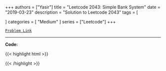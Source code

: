 
+++
authors = ["Yasir"]
title = "Leetcode 2043: Simple Bank System"
date = "2019-03-23"
description = "Solution to Leetcode 2043"
tags = [
    
]
categories = [
    "Medium"
]
series = ["Leetcode"]
+++



[`Problem Link`](https://leetcode.com/problems/simple-bank-system/description/)

---

**Code:**

{{< highlight html >}}

{{< /highlight >}}


